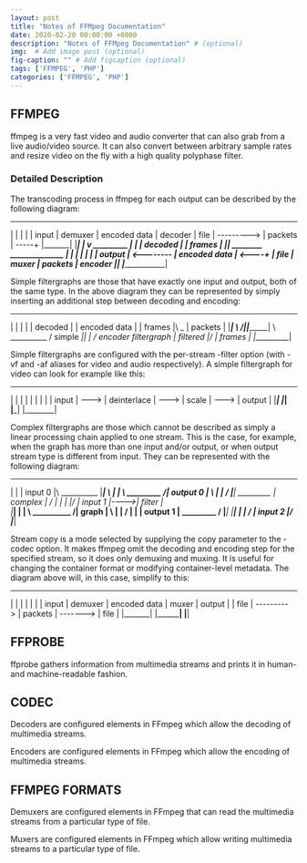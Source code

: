 ```yaml
---
layout: post
title: "Notes of FFMpeg Documentation"
date: 2020-02-20 00:00:00 +0800
description: "Notes of FFMpeg Documentation" # (optional)
img:  # Add image post (optional)
fig-caption: "" # Add figcaption (optional)
tags: ['FFMPEG', 'PHP']
categories: ['FFMPEG', 'PHP']
---
```


## FFMPEG

ffmpeg is a very fast video and audio converter that can also grab from a live audio/video source. It can also convert between arbitrary sample rates and resize video on the fly with a high quality polyphase filter.

### Detailed Description

The transcoding process in ffmpeg for each output can be described by the following diagram:

 _______              ______________
|       |            |              |
| input |  demuxer   | encoded data |   decoder
| file  | ---------> | packets      | -----+
|_______|            |______________|      |
                                           v
                                       _________
                                      |         |
                                      | decoded |
                                      | frames  |
                                      |_________|
 ________             ______________       |
|        |           |              |      |
| output | <-------- | encoded data | <----+
| file   |   muxer   | packets      |   encoder
|________|           |______________|

Simple filtergraphs are those that have exactly one input and output, both of the same type. In the above diagram they can be represented by simply inserting an additional step between decoding and encoding:

 _________                        ______________
|         |                      |              |
| decoded |                      | encoded data |
| frames  |\                   _ | packets      |
|_________| \                  /||______________|
             \   __________   /
  simple     _\||          | /  encoder
  filtergraph   | filtered |/
                | frames   |
                |__________|

Simple filtergraphs are configured with the per-stream -filter option (with -vf and -af aliases for video and audio respectively). A simple filtergraph for video can look for example like this:

 _______        _____________        _______        ________
|       |      |             |      |       |      |        |
| input | ---> | deinterlace | ---> | scale | ---> | output |
|_______|      |_____________|      |_______|      |________|

Complex filtergraphs are those which cannot be described as simply a linear processing chain applied to one stream. This is the case, for example, when the graph has more than one input and/or output, or when output stream type is different from input. They can be represented with the following diagram:

 _________
|         |
| input 0 |\                    __________
|_________| \                  |          |
             \   _________    /| output 0 |
              \ |         |  / |__________|
 _________     \| complex | /
|         |     |         |/
| input 1 |---->| filter  |\
|_________|     |         | \   __________
               /| graph   |  \ |          |
              / |         |   \| output 1 |
 _________   /  |_________|    |__________|
|         | /
| input 2 |/
|_________|

Stream copy is a mode selected by supplying the copy parameter to the -codec option. It makes ffmpeg omit the decoding and encoding step for the specified stream, so it does only demuxing and muxing. It is useful for changing the container format or modifying container-level metadata. The diagram above will, in this case, simplify to this:

 _______              ______________            ________
|       |            |              |          |        |
| input |  demuxer   | encoded data |  muxer   | output |
| file  | ---------> | packets      | -------> | file   |
|_______|            |______________|          |________|

## FFPROBE

ffprobe gathers information from multimedia streams and prints it in human- and machine-readable fashion.

## CODEC

Decoders are configured elements in FFmpeg which allow the decoding of multimedia streams.

Encoders are configured elements in FFmpeg which allow the encoding of multimedia streams.

## FFMPEG FORMATS

Demuxers are configured elements in FFmpeg that can read the multimedia streams from a particular type of file.

Muxers are configured elements in FFmpeg which allow writing multimedia streams to a particular type of file.